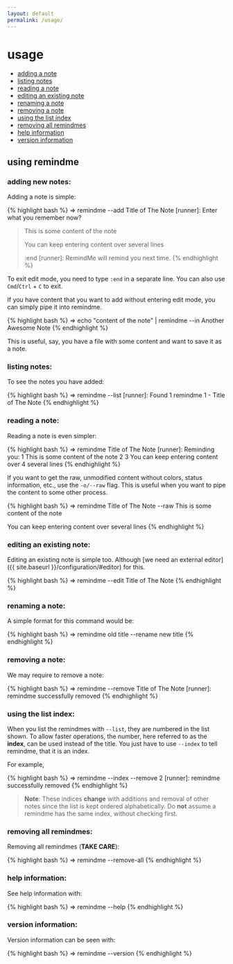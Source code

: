 ```yaml
---
layout: default
permalink: /usage/
---
```


# usage

* [adding a note](#add)
* [listing notes](#list)
* [reading a note](#read)
* [editing an existing note](#edit)
* [renaming a note](#rename)
* [removing a note](#remove)
* [using the list index](#index)
* [removing all remindmes](#remove-all)
* [help information](#help)
* [version information](#version)

<a name="usage"></a>

## using remindme

<a name="add"></a>

### adding new notes:
Adding a note is simple:

{% highlight bash %}
⇒ remindme --add Title of The Note
[runner]: Enter what you remember now?
> This is some content of the note
>
> You can keep entering content over
> several lines
>
> :end
[runner]: RemindMe will remind you next time.
{% endhighlight %}

To exit edit mode, you need to type `:end` in a separate line. You can also use `Cmd`/`Ctrl` + `C` to exit.

If you have content that you want to add without entering edit mode, you can simply pipe it into remindme.

{% highlight bash %}
⇒ echo "content of the note" | remindme --in Another Awesome Note
{% endhighlight %}

This is useful, say, you have a file with some content and want to save it as a note.


<a name="list"></a>

### listing notes:

To see the notes you have added:

{% highlight bash %}
⇒ remindme --list
[runner]: Found 1 remindme
1  - Title of The Note
{% endhighlight %}


<a name="read"></a>

### reading a note:

Reading a note is even simpler:

{% highlight bash %}
⇒ remindme Title of The Note
[runner]: Reminding you:
1 This is some content of the note
2
3 You can keep entering content over
4 several lines
{% endhighlight %}

If you want to get the raw, unmodified content
without colors, status information, etc.,
use the `-o/--raw` flag. This is useful when you want to
pipe the content to some other process.

{% highlight bash %}
⇒ remindme Title of The Note --raw
This is some content of the note

You can keep entering content over
several lines
{% endhighlight %}


<a name="edit"></a>

### editing an existing note:

Editing an existing note is simple too. Although [we need an external editor]({{ site.baseurl }}/configuration/#editor) for this.

{% highlight bash %}
⇒ remindme --edit Title of The Note
{% endhighlight %}


<a name="rename"></a>

### renaming a note:

A simple format for this command would be:

{% highlight bash %}
⇒ remindme old title --rename new title
{% endhighlight %}


<a name="remove"></a>

### removing a note:

We may require to remove a note:

{% highlight bash %}
⇒ remindme --remove Title of The Note
[runner]: remindme successfully removed
{% endhighlight %}


<a name="index"></a>

### using the list index:

When you list the remindmes with `--list`, they are numbered in the list
shown. To allow faster operations, the number, here referred to as the
**index**, can be used instead of the title. You just have to use `--index`
to tell remindme, that it is an index.

For example,

{% highlight bash %}
⇒ remindme --index --remove 2
[runner]: remindme successfully removed
{% endhighlight %}

> **Note**: These indices **change** with additions and removal of other notes since
> the list is kept ordered alphabetically. Do **not** assume a remindme has the
> same index, without checking first.


<a name="remove-all"></a>

### removing all remindmes:

Removing all remindmes (**TAKE CARE**):

{% highlight bash %}
⇒ remindme --remove-all
{% endhighlight %}

<a name="help"></a>

### help information:

See help information with:

{% highlight bash %}
⇒ remindme --help
{% endhighlight %}

<a name="version"></a>

### version information:

Version information can be seen with:

{% highlight bash %}
⇒ remindme --version
{% endhighlight %}
